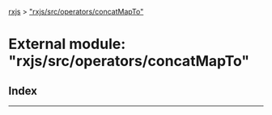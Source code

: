 [rxjs](../README.md) > ["rxjs/src/operators/concatMapTo"](../modules/_rxjs_src_operators_concatmapto_.md)

# External module: "rxjs/src/operators/concatMapTo"

## Index

---

